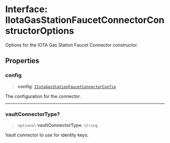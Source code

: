 # Interface: IIotaGasStationFaucetConnectorConstructorOptions

Options for the IOTA Gas Station Faucet Connector constructor.

## Properties

### config

> **config**: [`IIotaGasStationFaucetConnectorConfig`](IIotaGasStationFaucetConnectorConfig.md)

The configuration for the connector.

***

### vaultConnectorType?

> `optional` **vaultConnectorType**: `string`

Vault connector to use for identity keys.

